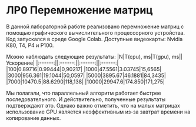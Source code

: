 # ЛР0 Перемножение матриц
В данной лабораторной работе реализовано перемножение матриц с помощью графического вычислительного процессорного устройства. 
Код запускался в среде Google Colab. Доступные видеокарты: Nvidia K80, T4, P4 и P100.

Можно наблюдать следующие результаты:
|N|T(cpu), ms|T(gpu), ms||Ускорение|
|:------:||:------:||:------:||:------:|
|100|0.89716|0.99444|0,90217|
|1000|47.5561|3.03745|15,6565|
|3000|956.361|19.1044|50,0597|
|5000|3895.67|46.1881|84,3435|
|7000|10470.5|88.6290|118,138|
|10000|29947.6|174.850|171,275|

Мы полагали, что параллельный алгоритм работает быстрее последовательного. И действительно, полученные результаты подтверждают это. Однако важно отметить, что на малых матрицах использование GPU является неэффективным из-за завтрат времени на копирование данных. 


